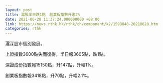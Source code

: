 ```yaml
---
layout: post
title: 滬股半日跌1點　創業板指數升逾2%
date: 2021-06-28 11:37:24.000000000 +08:00
link: https://news.rthk.hk/rthk/ch/component/k2/1598048-20210628.htm
categories: rthk
---
```


滬深股市個別發展。

上證指數3600點失而復得，半日報3605點，跌1點。

深證成份指數報15150點，升147點，升幅1%。

創業板指數報3418點，升70點，升幅2.1%。

